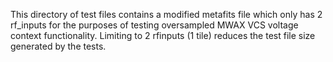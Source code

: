 This directory of test files contains a modified metafits file which only has 2 rf_inputs for the purposes of testing oversampled MWAX VCS voltage context functionality. Limiting to 2 rfinputs (1 tile) reduces the test file size generated by the tests.
